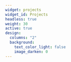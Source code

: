 ```yaml
---
widget: projects
widget_id: Projects
headless: true
weight: 30
active: true
design:
  columns: "2"
  background:
    text_color_light: false
    image_darken: 0
---
```

